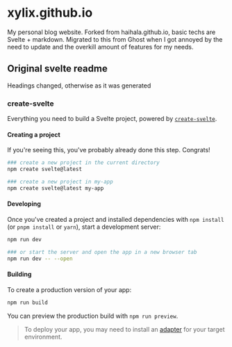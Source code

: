 # xylix.github.io

My personal blog website. Forked from haihala.github.io, basic techs are Svelte + markdown. Migrated to this from Ghost when I got annoyed by the need to update and the overkill amount of features for my needs.

## Original svelte readme

Headings changed, otherwise as it was generated

### create-svelte

Everything you need to build a Svelte project, powered by [`create-svelte`](https://github.com/sveltejs/kit/tree/main/packages/create-svelte).

#### Creating a project

If you're seeing this, you've probably already done this step. Congrats!

```bash
### create a new project in the current directory
npm create svelte@latest

### create a new project in my-app
npm create svelte@latest my-app
```

#### Developing

Once you've created a project and installed dependencies with `npm install` (or `pnpm install` or `yarn`), start a development server:

```bash
npm run dev

### or start the server and open the app in a new browser tab
npm run dev -- --open
```

#### Building

To create a production version of your app:

```bash
npm run build
```

You can preview the production build with `npm run preview`.

> To deploy your app, you may need to install an [adapter](https://kit.svelte.dev/docs/adapters) for your target environment.
